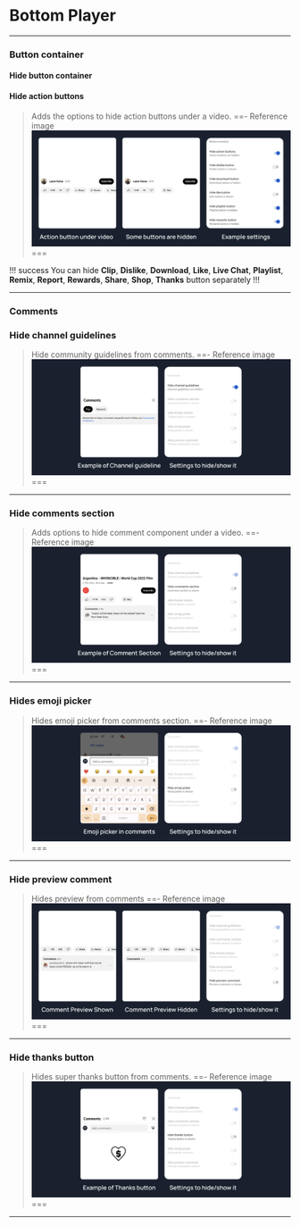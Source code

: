 # Bottom Player</summary>
---
### Button container

#### Hide button container

#### Hide action buttons
>Adds the options to hide action buttons under a video.
==- Reference image
![](/assets/youtube/bottom-player/hide-button-container.jpg)
===

!!! success
You can hide **Clip**, **Dislike**, **Download**, **Like**, **Live Chat**, **Playlist**, **Remix**, **Report**, **Rewards**, **Share**, **Shop**, **Thanks** button separately</i></code>
!!!

---
### Comments

### Hide channel guidelines
>Hide community guidelines from comments.
==- Reference image
![](/assets/youtube/bottom-player/hide-channel-guidelines.jpg)
===
---
### Hide comments section
>Adds options to hide comment component under a video.
==- Reference image
![](/assets/youtube/bottom-player/hide-comment-section.jpg)
===
---
### Hides emoji picker
>Hides emoji picker from comments section.
==- Reference image
![](/assets/youtube/bottom-player/Hide-Emoji-Picker.jpg)
===
---
### Hide preview comment
>Hides preview from comments
==- Reference image
![](/assets/youtube/bottom-player/hide-preview-comment.jpg)
===
---
### Hide thanks button
>Hides super thanks button from comments.
==- Reference image
![](/assets/youtube/bottom-player/hide-thanks-button.jpg)
===
---